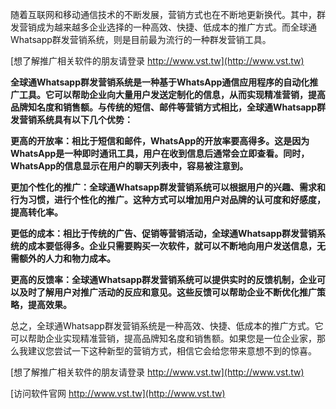 随着互联网和移动通信技术的不断发展，营销方式也在不断地更新换代。其中，群发营销成为越来越多企业选择的一种高效、快捷、低成本的推广方式。而全球通Whatsapp群发营销系统，则是目前最为流行的一种群发营销工具。

[想了解推广相关软件的朋友请登录 http://www.vst.tw](http://www.vst.tw)

**全球通Whatsapp群发营销系统是一种基于WhatsApp通信应用程序的自动化推广工具。它可以帮助企业向大量用户发送定制化的信息，从而实现精准营销，提高品牌知名度和销售额。与传统的短信、邮件等营销方式相比，全球通Whatsapp群发营销系统具有以下几个优势：**

**更高的开放率：相比于短信和邮件，WhatsApp的开放率要高得多。这是因为WhatsApp是一种即时通讯工具，用户在收到信息后通常会立即查看。同时，WhatsApp的信息显示在用户的聊天列表中，容易被注意到。**

**更加个性化的推广：全球通Whatsapp群发营销系统可以根据用户的兴趣、需求和行为习惯，进行个性化的推广。这种方式可以增加用户对品牌的认可度和好感度，提高转化率。**

**更低的成本：相比于传统的广告、促销等营销活动，全球通Whatsapp群发营销系统的成本要低得多。企业只需要购买一次软件，就可以不断地向用户发送信息，无需额外的人力和物力成本。**

**更高的反馈率：全球通Whatsapp群发营销系统可以提供实时的反馈机制，企业可以及时了解用户对推广活动的反应和意见。这些反馈可以帮助企业不断优化推广策略，提高效果。**

总之，全球通Whatsapp群发营销系统是一种高效、快捷、低成本的推广方式。它可以帮助企业实现精准营销，提高品牌知名度和销售额。如果您是一位企业家，那么我建议您尝试一下这种新型的营销方式，相信它会给您带来意想不到的惊喜。

[想了解推广相关软件的朋友请登录 http://www.vst.tw](http://www.vst.tw)


[访问软件官网 http://www.vst.tw](http://www.vst.tw)
